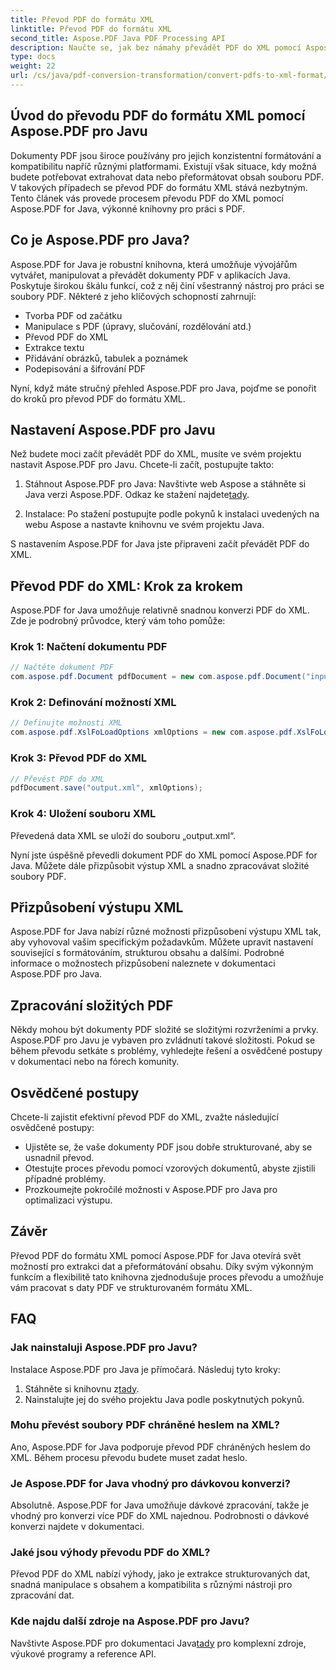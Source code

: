 ```yaml
---
title: Převod PDF do formátu XML
linktitle: Převod PDF do formátu XML
second_title: Aspose.PDF Java PDF Processing API
description: Naučte se, jak bez námahy převádět PDF do XML pomocí Aspose.PDF for Java. Podrobný průvodce a doporučené postupy pro efektivní konverzi.
type: docs
weight: 22
url: /cs/java/pdf-conversion-transformation/convert-pdfs-to-xml-format/
---
```


## Úvod do převodu PDF do formátu XML pomocí Aspose.PDF pro Javu

Dokumenty PDF jsou široce používány pro jejich konzistentní formátování a kompatibilitu napříč různými platformami. Existují však situace, kdy možná budete potřebovat extrahovat data nebo přeformátovat obsah souboru PDF. V takových případech se převod PDF do formátu XML stává nezbytným. Tento článek vás provede procesem převodu PDF do XML pomocí Aspose.PDF for Java, výkonné knihovny pro práci s PDF.

## Co je Aspose.PDF pro Java?

Aspose.PDF for Java je robustní knihovna, která umožňuje vývojářům vytvářet, manipulovat a převádět dokumenty PDF v aplikacích Java. Poskytuje širokou škálu funkcí, což z něj činí všestranný nástroj pro práci se soubory PDF. Některé z jeho klíčových schopností zahrnují:

- Tvorba PDF od začátku
- Manipulace s PDF (úpravy, slučování, rozdělování atd.)
- Převod PDF do XML
- Extrakce textu
- Přidávání obrázků, tabulek a poznámek
- Podepisování a šifrování PDF

Nyní, když máte stručný přehled Aspose.PDF pro Java, pojďme se ponořit do kroků pro převod PDF do formátu XML.

## Nastavení Aspose.PDF pro Javu

Než budete moci začít převádět PDF do XML, musíte ve svém projektu nastavit Aspose.PDF pro Javu. Chcete-li začít, postupujte takto:

1.  Stáhnout Aspose.PDF pro Java: Navštivte web Aspose a stáhněte si Java verzi Aspose.PDF. Odkaz ke stažení najdete[tady](https://releases.aspose.com/pdf/java/).

2. Instalace: Po stažení postupujte podle pokynů k instalaci uvedených na webu Aspose a nastavte knihovnu ve svém projektu Java.

S nastavením Aspose.PDF for Java jste připraveni začít převádět PDF do XML.

## Převod PDF do XML: Krok za krokem

Aspose.PDF for Java umožňuje relativně snadnou konverzi PDF do XML. Zde je podrobný průvodce, který vám toho pomůže:

### Krok 1: Načtení dokumentu PDF

```java
// Načtěte dokument PDF
com.aspose.pdf.Document pdfDocument = new com.aspose.pdf.Document("input.pdf");
```

### Krok 2: Definování možností XML

```java
// Definujte možnosti XML
com.aspose.pdf.XslFoLoadOptions xmlOptions = new com.aspose.pdf.XslFoLoadOptions();
```

### Krok 3: Převod PDF do XML

```java
// Převést PDF do XML
pdfDocument.save("output.xml", xmlOptions);
```

### Krok 4: Uložení souboru XML

Převedená data XML se uloží do souboru „output.xml“.

Nyní jste úspěšně převedli dokument PDF do XML pomocí Aspose.PDF for Java. Můžete dále přizpůsobit výstup XML a snadno zpracovávat složité soubory PDF.

## Přizpůsobení výstupu XML

Aspose.PDF for Java nabízí různé možnosti přizpůsobení výstupu XML tak, aby vyhovoval vašim specifickým požadavkům. Můžete upravit nastavení související s formátováním, strukturou obsahu a dalšími. Podrobné informace o možnostech přizpůsobení naleznete v dokumentaci Aspose.PDF pro Java.

## Zpracování složitých PDF

Někdy mohou být dokumenty PDF složité se složitými rozvrženími a prvky. Aspose.PDF pro Javu je vybaven pro zvládnutí takové složitosti. Pokud se během převodu setkáte s problémy, vyhledejte řešení a osvědčené postupy v dokumentaci nebo na fórech komunity.

## Osvědčené postupy

Chcete-li zajistit efektivní převod PDF do XML, zvažte následující osvědčené postupy:

- Ujistěte se, že vaše dokumenty PDF jsou dobře strukturované, aby se usnadnil převod.
- Otestujte proces převodu pomocí vzorových dokumentů, abyste zjistili případné problémy.
- Prozkoumejte pokročilé možnosti v Aspose.PDF pro Java pro optimalizaci výstupu.

## Závěr

Převod PDF do formátu XML pomocí Aspose.PDF for Java otevírá svět možností pro extrakci dat a přeformátování obsahu. Díky svým výkonným funkcím a flexibilitě tato knihovna zjednodušuje proces převodu a umožňuje vám pracovat s daty PDF ve strukturovaném formátu XML.

## FAQ

### Jak nainstaluji Aspose.PDF pro Javu?

Instalace Aspose.PDF pro Java je přímočará. Následuj tyto kroky:
1.  Stáhněte si knihovnu z[tady](https://releases.aspose.com/pdf/java/).
2. Nainstalujte jej do svého projektu Java podle poskytnutých pokynů.

### Mohu převést soubory PDF chráněné heslem na XML?

Ano, Aspose.PDF for Java podporuje převod PDF chráněných heslem do XML. Během procesu převodu budete muset zadat heslo.

### Je Aspose.PDF for Java vhodný pro dávkovou konverzi?

Absolutně. Aspose.PDF for Java umožňuje dávkové zpracování, takže je vhodný pro konverzi více PDF do XML najednou. Podrobnosti o dávkové konverzi najdete v dokumentaci.

### Jaké jsou výhody převodu PDF do XML?

Převod PDF do XML nabízí výhody, jako je extrakce strukturovaných dat, snadná manipulace s obsahem a kompatibilita s různými nástroji pro zpracování dat.

### Kde najdu další zdroje na Aspose.PDF pro Javu?

 Navštivte Aspose.PDF pro dokumentaci Java[tady](https://reference.aspose.com/pdf/java/) pro komplexní zdroje, výukové programy a reference API.